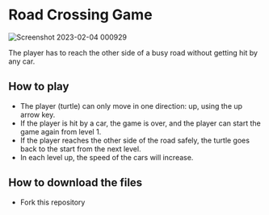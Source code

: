 # Road Crossing Game
![Screenshot 2023-02-04 000929](https://user-images.githubusercontent.com/91387751/216831528-23a631df-04d4-4fb3-8361-92ec03c7e6d4.jpg)

The player has to reach the other side of a busy road without getting hit by any car.

## How to play
* The player (turtle) can only move in one direction: up, using the up arrow key.
* If the player is hit by a car, the game is over, and the player can start the game again from level 1.
* If the player reaches the other side of the road safely, the turtle goes back to the start from the next level.
* In each level up, the speed of the cars will increase.

## How to download the files
* Fork this repository 
